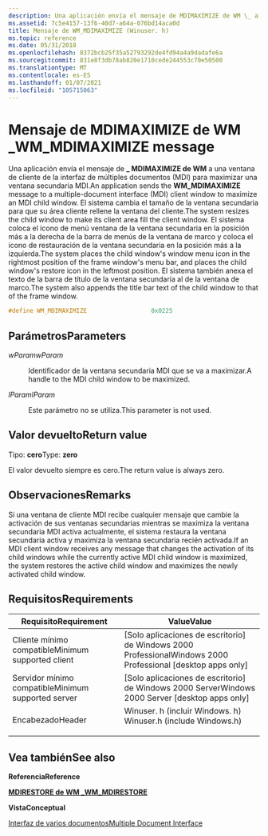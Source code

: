 ```yaml
---
description: Una aplicación envía el mensaje de MDIMAXIMIZE de WM \_ a una ventana de cliente de la interfaz de múltiples documentos (MDI) para maximizar una ventana secundaria MDI.
ms.assetid: 7c5e4157-13f6-40d7-a64a-076bd14aca0d
title: Mensaje de WM_MDIMAXIMIZE (Winuser. h)
ms.topic: reference
ms.date: 05/31/2018
ms.openlocfilehash: 8372bcb25f35a52793292de4fd94a4a9dadafe6a
ms.sourcegitcommit: 831e8f3db78ab820e1710cede244553c70e50500
ms.translationtype: MT
ms.contentlocale: es-ES
ms.lasthandoff: 01/07/2021
ms.locfileid: "105715063"
---
```

# <a name="wm_mdimaximize-message"></a><span data-ttu-id="175ba-103">Mensaje de MDIMAXIMIZE de WM \_</span><span class="sxs-lookup"><span data-stu-id="175ba-103">WM\_MDIMAXIMIZE message</span></span>

<span data-ttu-id="175ba-104">Una aplicación envía el mensaje de **\_ MDIMAXIMIZE de WM** a una ventana de cliente de la interfaz de múltiples documentos (MDI) para maximizar una ventana secundaria MDI.</span><span class="sxs-lookup"><span data-stu-id="175ba-104">An application sends the **WM\_MDIMAXIMIZE** message to a multiple-document interface (MDI) client window to maximize an MDI child window.</span></span> <span data-ttu-id="175ba-105">El sistema cambia el tamaño de la ventana secundaria para que su área cliente rellene la ventana del cliente.</span><span class="sxs-lookup"><span data-stu-id="175ba-105">The system resizes the child window to make its client area fill the client window.</span></span> <span data-ttu-id="175ba-106">El sistema coloca el icono de menú ventana de la ventana secundaria en la posición más a la derecha de la barra de menús de la ventana de marco y coloca el icono de restauración de la ventana secundaria en la posición más a la izquierda.</span><span class="sxs-lookup"><span data-stu-id="175ba-106">The system places the child window's window menu icon in the rightmost position of the frame window's menu bar, and places the child window's restore icon in the leftmost position.</span></span> <span data-ttu-id="175ba-107">El sistema también anexa el texto de la barra de título de la ventana secundaria al de la ventana de marco.</span><span class="sxs-lookup"><span data-stu-id="175ba-107">The system also appends the title bar text of the child window to that of the frame window.</span></span>


```C++
#define WM_MDIMAXIMIZE                  0x0225
```



## <a name="parameters"></a><span data-ttu-id="175ba-108">Parámetros</span><span class="sxs-lookup"><span data-stu-id="175ba-108">Parameters</span></span>

<dl> <dt>

<span data-ttu-id="175ba-109">*wParam*</span><span class="sxs-lookup"><span data-stu-id="175ba-109">*wParam*</span></span> 
</dt> <dd>

<span data-ttu-id="175ba-110">Identificador de la ventana secundaria MDI que se va a maximizar.</span><span class="sxs-lookup"><span data-stu-id="175ba-110">A handle to the MDI child window to be maximized.</span></span>

</dd> <dt>

<span data-ttu-id="175ba-111">*lParam*</span><span class="sxs-lookup"><span data-stu-id="175ba-111">*lParam*</span></span> 
</dt> <dd>

<span data-ttu-id="175ba-112">Este parámetro no se utiliza.</span><span class="sxs-lookup"><span data-stu-id="175ba-112">This parameter is not used.</span></span>

</dd> </dl>

## <a name="return-value"></a><span data-ttu-id="175ba-113">Valor devuelto</span><span class="sxs-lookup"><span data-stu-id="175ba-113">Return value</span></span>

<span data-ttu-id="175ba-114">Tipo: **cero**</span><span class="sxs-lookup"><span data-stu-id="175ba-114">Type: **zero**</span></span>

<span data-ttu-id="175ba-115">El valor devuelto siempre es cero.</span><span class="sxs-lookup"><span data-stu-id="175ba-115">The return value is always zero.</span></span>

## <a name="remarks"></a><span data-ttu-id="175ba-116">Observaciones</span><span class="sxs-lookup"><span data-stu-id="175ba-116">Remarks</span></span>

<span data-ttu-id="175ba-117">Si una ventana de cliente MDI recibe cualquier mensaje que cambie la activación de sus ventanas secundarias mientras se maximiza la ventana secundaria MDI activa actualmente, el sistema restaura la ventana secundaria activa y maximiza la ventana secundaria recién activada.</span><span class="sxs-lookup"><span data-stu-id="175ba-117">If an MDI client window receives any message that changes the activation of its child windows while the currently active MDI child window is maximized, the system restores the active child window and maximizes the newly activated child window.</span></span>

## <a name="requirements"></a><span data-ttu-id="175ba-118">Requisitos</span><span class="sxs-lookup"><span data-stu-id="175ba-118">Requirements</span></span>



| <span data-ttu-id="175ba-119">Requisito</span><span class="sxs-lookup"><span data-stu-id="175ba-119">Requirement</span></span> | <span data-ttu-id="175ba-120">Value</span><span class="sxs-lookup"><span data-stu-id="175ba-120">Value</span></span> |
|-------------------------------------|----------------------------------------------------------------------------------------------------------|
| <span data-ttu-id="175ba-121">Cliente mínimo compatible</span><span class="sxs-lookup"><span data-stu-id="175ba-121">Minimum supported client</span></span><br/> | <span data-ttu-id="175ba-122">\[Solo aplicaciones de escritorio\] de Windows 2000 Professional</span><span class="sxs-lookup"><span data-stu-id="175ba-122">Windows 2000 Professional \[desktop apps only\]</span></span><br/>                                               |
| <span data-ttu-id="175ba-123">Servidor mínimo compatible</span><span class="sxs-lookup"><span data-stu-id="175ba-123">Minimum supported server</span></span><br/> | <span data-ttu-id="175ba-124">\[Solo aplicaciones de escritorio\] de Windows 2000 Server</span><span class="sxs-lookup"><span data-stu-id="175ba-124">Windows 2000 Server \[desktop apps only\]</span></span><br/>                                                     |
| <span data-ttu-id="175ba-125">Encabezado</span><span class="sxs-lookup"><span data-stu-id="175ba-125">Header</span></span><br/>                   | <dl> <span data-ttu-id="175ba-126"><dt>Winuser. h (incluir Windows. h)</dt></span><span class="sxs-lookup"><span data-stu-id="175ba-126"><dt>Winuser.h (include Windows.h)</dt></span></span> </dl> |



## <a name="see-also"></a><span data-ttu-id="175ba-127">Vea también</span><span class="sxs-lookup"><span data-stu-id="175ba-127">See also</span></span>

<dl> <dt>

<span data-ttu-id="175ba-128">**Referencia**</span><span class="sxs-lookup"><span data-stu-id="175ba-128">**Reference**</span></span>
</dt> <dt>

[<span data-ttu-id="175ba-129">**MDIRESTORE de WM \_**</span><span class="sxs-lookup"><span data-stu-id="175ba-129">**WM\_MDIRESTORE**</span></span>](wm-mdirestore.md)
</dt> <dt>

<span data-ttu-id="175ba-130">**Vista**</span><span class="sxs-lookup"><span data-stu-id="175ba-130">**Conceptual**</span></span>
</dt> <dt>

[<span data-ttu-id="175ba-131">Interfaz de varios documentos</span><span class="sxs-lookup"><span data-stu-id="175ba-131">Multiple Document Interface</span></span>](multiple-document-interface.md)
</dt> </dl>

 

 




